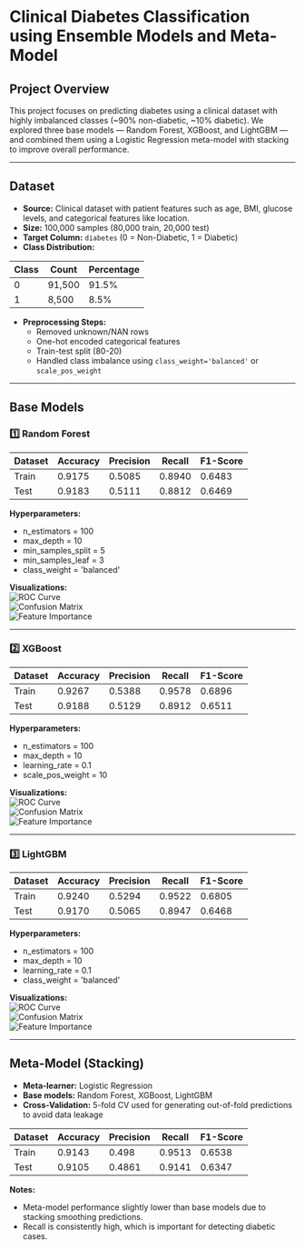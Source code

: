 # Clinical Diabetes Classification using Ensemble Models and Meta-Model

## Project Overview
This project focuses on predicting diabetes using a clinical dataset with highly imbalanced classes (~90% non-diabetic, ~10% diabetic). We explored three base models — Random Forest, XGBoost, and LightGBM — and combined them using a Logistic Regression meta-model with stacking to improve overall performance.

---

## Dataset
- **Source:** Clinical dataset with patient features such as age, BMI, glucose levels, and categorical features like location.
- **Size:** 100,000 samples (80,000 train, 20,000 test)
- **Target Column:** `diabetes` (0 = Non-Diabetic, 1 = Diabetic)
- **Class Distribution:**

| Class | Count  | Percentage |
|-------|--------|------------|
| 0     | 91,500 | 91.5%      |
| 1     | 8,500  | 8.5%       |

- **Preprocessing Steps:**
  - Removed unknown/NAN rows
  - One-hot encoded categorical features
  - Train-test split (80-20)
  - Handled class imbalance using `class_weight='balanced'` or `scale_pos_weight`

---

## Base Models

### 1️⃣ Random Forest
| Dataset | Accuracy | Precision | Recall | F1-Score |
|---------|----------|-----------|--------|----------|
| Train   | 0.9175   | 0.5085    | 0.8940 | 0.6483   |
| Test    | 0.9183   | 0.5111    | 0.8812 | 0.6469   |

**Hyperparameters:**  
- n_estimators = 100  
- max_depth = 10  
- min_samples_split = 5  
- min_samples_leaf = 3  
- class_weight = 'balanced'

**Visualizations:**  
![ROC Curve](images/rf_ROC.png)  
![Confusion Matrix](images/rf_confusion_matrix.png)  
![Feature Importance](images/rf_feature_imp.png)

---

### 2️⃣ XGBoost
| Dataset | Accuracy | Precision | Recall | F1-Score |
|---------|----------|-----------|--------|----------|
| Train   | 0.9267   | 0.5388    | 0.9578 | 0.6896   |
| Test    | 0.9188   | 0.5129    | 0.8912 | 0.6511   |

**Hyperparameters:**  
- n_estimators = 100  
- max_depth = 10  
- learning_rate = 0.1  
- scale_pos_weight = 10  

**Visualizations:**  
![ROC Curve](images/xg_ROC.png)  
![Confusion Matrix](images/xg_confusion_matrix.png)  
![Feature Importance](images/xg_feature_imp.png)

---

### 3️⃣ LightGBM
| Dataset | Accuracy | Precision | Recall | F1-Score |
|---------|----------|-----------|--------|----------|
| Train   | 0.9240   | 0.5294    | 0.9522 | 0.6805   |
| Test    | 0.9170   | 0.5065    | 0.8947 | 0.6468   |

**Hyperparameters:**  
- n_estimators = 100  
- max_depth = 10  
- learning_rate = 0.1  
- class_weight = 'balanced'  

**Visualizations:**  
![ROC Curve](images/lgbm_roc.png)  
![Confusion Matrix](images/lgbm_confusion_matrix.png)  
![Feature Importance](images/lgbm_feature_imp.png)

---

## Meta-Model (Stacking)
- **Meta-learner:** Logistic Regression
- **Base models:** Random Forest, XGBoost, LightGBM
- **Cross-Validation:** 5-fold CV used for generating out-of-fold predictions to avoid data leakage

| Dataset | Accuracy | Precision | Recall | F1-Score |
|---------|----------|-----------|--------|----------|
| Train   | 0.9143   | 0.498     | 0.9513 | 0.6538   |
| Test    | 0.9105   | 0.4861    | 0.9141 | 0.6347   |

**Notes:**  
- Meta-model performance slightly lower than base models due to stacking smoothing predictions.  
- Recall is consistently high, which is important for detecting diabetic cases.  


